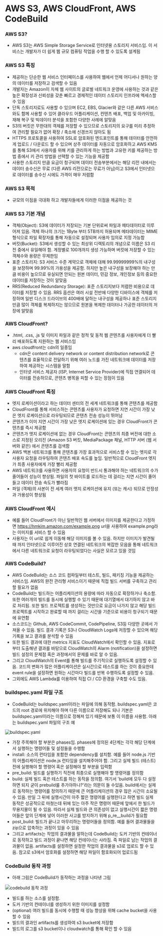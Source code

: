 # AWS S3, AWS CloudFront, AWS CodeBuild

### AWS S3?

* AWS S3는 AWS Simple Storage Service로 인터넷용 스토리지 서비스임. 이 서비스는 개발자가 더 쉽게 웹 규모 컴퓨팅 작업을 수행 할 수 있도록 설계됨

### AWS S3 특징

* 제공하는 단순한 웹 서비스 인터페이스를 사용하여 웹에서 언제 어디서나 원하는 양의 데이터를 저장하고 검색할 수 있음
* 개발자는 Amazon이 자체 웹 사이트의 글로벌 네트워크 운영에 사용하는 것과 같은 높은 확장성과 신뢰성을 갖춘 빠르고 경제적인 데이터 스토리지 인프라에 엑세스할 수 있음
* 단독 스토리지로도 사용할 수 있으며 EC2, EBS, Glacier와 같은 다른 AWS 서비스와도 함께 사용할 수 있어 클라우드 어플리케이션, 컨텐츠 배포, 백업 및 아카이빙, 재해 복구 및 빅데이터 분석을 포함한 다양한 사례에 알맞음
* S3의 버킷은 무한대의 객체를 저장할 수 있으므로 스토리지의 요구를 미리 추정하여 관리할 필요가 없어 확장 / 축소에 신경쓰지 않아도 됨
* HTTPS 프로토콜을 사용하여 SSL로 암호화된 엔드포인트를 통해 데이터를 안전하게 업로드 / 다운로드 할 수 있으며 상주 데이터를 자동으로 암호화하고 AWS KMS를 통해 S3에서 사용자를 위해 키를 관리하게 하는 방법과 고유한 키를 제공하는 방법 중에서 키 관리 방법을 선택할 수 있는 기능을 제공함
* 사용한 스토리지 만큼 요금이 청구되며 데이터 전송부분에서는 해당 리전 내에서는 데이터 송수신은 무료 (다른 AWS 리전으로는 무료가 아님)이고 S3에서 인터넷으로 데이터를 송수신 시에도 가격이 매우 저렴함

### AWS S3 목적

* 규모의 이점을 극대화 하고 개발자들에게 이러한 이점을 제공하는 것

### AWS S3 기본 개념

* 객체(Object): S3에 데이터가 저장되는 기본 단위로써 파일과 메타데이터로 이루어져 있음. 객체 하나의 크기는 1Byte 부터 5TB까지 허용되며 메타데이터는 MIME 형식으로 파일 확장자를 통해 자동으로 설정되며 사용자 임의로 지정 가능함
* 버킷(Bucket): S3에서 생성할 수 있는 최상위 디렉토리의 개념으로 이름은 S3 리전 중에서 유일해야 함. 계정별로 100개까지 생성 가능하며 버킷에 저장할 수 있는 객체수와 용량은 무제한임
* 표준 스토리지: S3 서비스 수준 계약으로 객체에 대해 99.99999999%의 내구성을 보장하며 99.99%의 가용성을 제공함. 하지만 높은 내구성을 보장해야 하는 만큼 비용이 높으므로 유실되면 안되는 원본 데이터, 민감 정보, 개인정보 등의 중요한 데이터를 저장하는 것이 알맞음
* RRS(Reduced Redundancy Storage): 표준 스토리지보다 저렴한 비용으로 데이터를 저장할 수 있음. RRS 옵션은 여러 시설 전반에 다양한 디바이스에 객체를 저장하며 일반 디스크 드라이브의 400배에 달하는 내구성을 제공하나 표준 스토리지 만큼 많이 객체를 복제하지는 않으므로 원본을 복제한 데이터나 가공한 데이터의 저장에 알맞음

### AWS CloudFront?

* .html, .css, .js 및 이미지 파일과 같은 정적 및 동적 웹 콘텐츠를 사용자에게 더 빨리 배포하도록 지원하는 웹 서비스임
* aws cloudfront는 cdn의 일종임
  * cdn은 content delivery network or content distribution network로 콘텐츠를 효율적으로 전달하기 위해 여러 노드를 가진 네트워크에 데이터를 저장하여 제공하는 시스템을 말함
  * 인터넷 서비스 제공자 (ISP, Internet Service Provider)에 직접 연결되어 데이터를 전송하므로, 콘텐츠 병목을 피할 수 있는 장점이 있음

### AWS CloudFront 특징

* 엣지 로케이션이라고 하는 데이터 센터의 전 세계 네트워크를 통해 콘텐츠를 제공함
* CloudFront를 통해 서비스하는 콘텐츠를 사용자가 요청하면 지연 시간이 가장 낮은 엣지 로케이션으로 라우팅되므로 콘텐츠 전송 성능이 뛰어남
* 콘텐츠가 이미 지연 시간이 가장 낮은 엣지 로케이션에 있는 경우 CloudFront가 콘텐츠를 즉시 제공함
* 콘텐츠가 엣지 로케이션에 없는 경우 CloudFront는 콘텐츠의 최종 버전에 대한 소스로 지정된 오리진 (Amazon S3 버킷, MediaPackage 채널, HTTP 서버 (웹 서버와 같은) 에서 콘텐츠를 검색함
* AWS 백본 네트워크를 통해 콘텐츠를 가장 효과적으로 서비스할 수 있는 엣지로 각 사용자 요청을 라우팅하여 콘텐츠 배포 속도를 높임. 일반적으로 CloudFront 엣지가 최종 사용자에게 가장 빨리 제공함
* AWS 네트워크를 사용하면 사용자의 요청이 반드시 통과해야 하는 네트워크의 수가 줄어들어 성능이 향상됨. 파일의 첫 바이트를 로드하는 데 걸리는 지연 시간이 줄어들고 데이터 전송 속도가 빨라짐
* 파일 (객체)의 사본이 전 세계 여러 엣지 로케이션에 유지 (또는 캐시) 되므로 안정성과 가용성이 향상됨

### AWS CloudFront 예시

* 예를 들어 CloudFront가 아닌 일반적인 웹 서버에서 이미지를 제공한다고 가정하면 https://hmkim.amazon.com/example.png url을 사용하여 example.png라는 이미지를 서비스 할 수 있음
* 사용자는 이 url로 쉽게 이동해 해당 이미지를 볼 수 있음. 하지만 이미지가 발견될 때 까지 인터넷으로 이루어진 상호 연결된 네트워크의 복잡한 모음을 통해 네트워크에서 다른 네트워크로 요청이 라우팅되었다는 사실은 모르고 있을 것임

### AWS CodeBuild?

* AWS CodeBuild는 소스 코드 컴파일부터 테스트, 빌드, 패키징 기능을 제공하는 서비스임. AWS의 완전 관리형 서비스이기 때문에 직접 빌드 서버를 구축하고 관리할 필요가 없음
* CodeBuild는 빌드하는 어플리케이션의 용량에 따라 자동으로 확장하거나 축소함. 또한 여러개의 빌드를 동시에 실행할 수 있기 때문에 대기열에서 대기하지 않고 바로 처리됨. 또한 빌드 프로젝트를 생성하는 것만으로 요금이 나가지 않고 해당 빌드 프로젝트를 시작하고 완료할 때 까지 걸리는 시간을 기준으로 비용이 청구되기 때문에 유연함
* 소스코드는 Github, AWS CodeCommit, CodePipeline, S3등 다양한 곳에서 가져올 수 있음. 빌드 결과 기록은 S3나 CloudWatch Logs에 저장할 수 있으며 해당 기록을 보고 결과를 분석할 수 있음
* 또한 빌드 결과에 대한 metrics 지표도 CloudWatch에서 확인할 수 있음. 지표로부터 도출해낸 결과를 바탕으로 CloudWatch의 Alarm (notification)을 설정하면 빌드 설정의 문제점 혹은 과정에서의 문제를 바로 알 수 있음.
* 그리고 CloudWatch의 Event를 통해 빌드를 주기적으로 실행하도록 설정할 수 있음. 코드의 변화가 많은 어플리케이션은 실시간으로 테스트를 하는 것이 중요한데 event rule을 설정하면 원하는 시간마다 빌드를 반복 수행하도록 설정할 수 있음.
* 그외에도 AWS Lambda를 이용하여 직접 CI / CD 환경을 구축할 수도 있음.

### buildspec.yaml 파일 구조

* CodeBuild는 buildspec.yaml이라는 파일에 의해 동작함. buildspec.yaml은 코드의 root 경로에 위치해야 하며 다른 이름으로 저장해도 되나 기본은 buildspec.yaml이라는 이름으로 정해져 있기 때문에 보통 이 이름을 사용함. 아래는 buildspec.yaml 파일의 구조 예

![buildspec.yaml](.gitbook/assets/buildspecyaml.png)

* 가장 주목해야 할 부분은 phases임. phases에 정의된 4단계는 각각 해당 단계에서 실행하는 명령어들 및 설정들을 수행함
* install: 소스의 런타임을 포함한 dependency를 설치함. 예를 들어 node.js 기반의 어플리케이션은 node.js 런타임을 설치해주어야 함. 그리고 실제 빌드 (테스트) 전에 실행해야 할 명령어 혹은 설정해야 할 부분을 입력함
* pre\_build: 빌드를 실행하기 직전에 최종으로 실행해야 할 명령어를 정의함
* build: 실제 빌드 혹은 테스트를 하는 동작을 정의함. 여기서 'build에 모두 다 설정하면 되지 굳이 prebuild룰 추가야하나?'라는 의문이 들 수있음. build에서는 실제로 동작하는 명령어를 정의하기 때문에 큰 어플리케이션의 경우 많은 시간이 소요될 수 있음. 만일 그 뒤에 실행시간이 아주 짧은 명령어를 실행한다고 하면 빌드 실제 동작은 성공적으로 마쳤는데 뒤에 있는 아주 작은 명령어 때문에 앞에서 한 빌드가 무용지물이 될 수 있음. 따라서 실제 빌드와 큰 의존성이 없고 실행시간이 짧은 명령어들은 앞의 단계에 넣어 이러한 사고를 방지하기 위해 p_re_\_build가 필요함
* post\_build: 빌드가 끝나고 마무리하는 명령어들을 정의함. 예를 들어 결과물들을 zip으로 압축하는 과정이 있을 수 있음
* 그리고 artifacts는 작업의 결과물을 말하는데 CodeBuild는 도커 기반의 컨테이너로 동작하고 빌드 과정이 끝나면 해당 컨테이너는 사라짐. 즉 파일로 남는 작업의 결과물이 없음. artifacts를 설정하면 설정한 작업의 결과물을 s3로 업로드 할 수 있음. 참고로 s3에서 암호화를 설정하면 해당 파일이 함호화되어 업로드됨

### CodeBuild 동작 과정

* 아래 그림은 CodeBuild가 동작하는 과정을 나타낸 그림

![codebuild 동작 과정](.gitbook/assets/codebuild동작과정.png)

* 빌드를 하는 소스를 설정함.
* 도커 기반의 컨테이너를 생성하기 위한 이미지를 설정함
* (optional) 여러 빌드를 동시에 수행할 때 성능 향상을 위해 cache bucket을 사용할 수 있음
* 빌드의 결과인 artifacts를 생성하여 s3 bucket에 저장함
* 빌드의 로그를 s3 bucket이나 cloudwatch를 통해 확인 할 수 있음&#x20;
